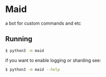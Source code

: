 # Maid
a bot for custom commands and etc


## Running
```bash
$ python3 -m maid
```
if you want to enable logging or sharding see:
```bash
$ python3 -m maid --help
```